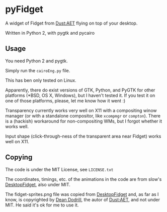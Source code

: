 # pyFidget

A widget of Fidget from [Dust:AET] flying on top of your desktop.

Written in Python 2, with pygtk and pycairo

## Usage

You need Python 2 and pygtk.

Simply run the `cairoEng.py` file.

This has ben only tested on Linux.

Apparently, there do exist versions of GTK, Python, and PyGTK for other 
platforms (*BSD, OS X, Windows), but I haven't tested it.
If you test it on one of those platforms, please, let me know how it went :)

Transparency currently works very well on X11 with a compositing winow manager
(or with a standalone compositor, like `xcompmgr` or `compton`).
There is a (hackish) workaround for non-compositing WMs, but I forgot whether it
works well.

Input shape (click-through-ness of the transparent area near Fidget) works well
on X11.

## Copying

The code is under the MIT License, see `LICENSE.txt`

The coordinates, timings, etc. of the animations in the code are from slow's
[DesktopFidget], also under MIT.

The fidget-sprites.png file was copied from [DesktopFidget] and, as far as I know,
is copyrighted by [Dean Dodrill], the autor of [Dust:AET], and not under MIT.
He said it's ok for me to use it.

[Dust:AET]: http://www.noogy.com/main.html
[DesktopFidget]: https://github.com/slow3586/DesktopFidget
[Dean Dodrill]: http://www.noogy.com/
